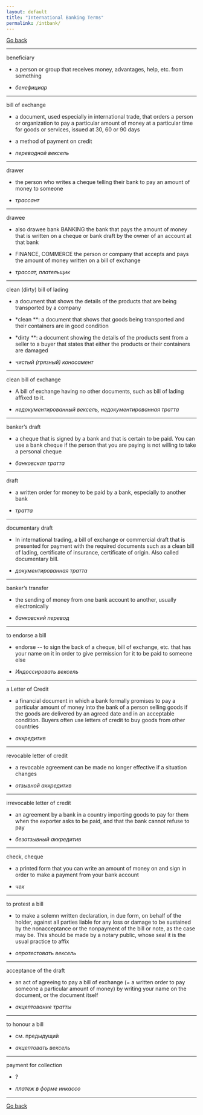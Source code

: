 ```yaml
---
layout: default
title: "International Banking Terms"
permalink: /intbank/
---
```


[Go back](https://teu5us.github.io/)

------

beneficiary

  * a person or group that receives money, advantages, help, etc. from something

  * *бенефициар*

------

bill of exchange

  * a document, used especially in international trade, that orders a person or organization to pay a particular amount of money at a particular time for goods or services, issued at 30, 60 or 90 days

  * a method of payment on credit

  * *переводной вексель*

------

drawer

  * the person who writes a cheque telling their bank to pay an amount of money to someone

  * *трассант*

------

drawee

  * also drawee bank BANKING the bank that pays the amount of money that is written on a cheque or bank draft by the owner of an account at that bank

  * FINANCE, COMMERCE the person or company that accepts and pays the amount of money written on a bill of exchange

  * *трассат, плательщик*

------

clean (dirty) bill of lading

  * a document that shows the details of the products that are being transported by a company

  * *clean **: a document that shows that goods being transported and their containers are in good condition

  * *dirty **: a document showing the details of the products sent from a seller to a buyer that states that either the products or their containers are damaged

  * *чистый (грязный) коносамент*

------

clean bill of exchange

  * A bill of exchange having no other documents, such as bill of lading affixed to it.

  * *недокументированный вексель, недокументированная тратта*

------

banker’s draft

  * a cheque that is signed by a bank and that is certain to be paid. You can use a bank cheque if the person that you are paying is not willing to take a personal cheque

  * *банковская тратта*

------

draft

  * a written order for money to be paid by a bank, especially to another bank

  * *тратта*

------

documentary draft

  * In international trading, a bill of exchange or commercial draft that is presented for payment with the required documents such as a clean bill of lading, certificate of insurance, certificate of origin. Also called documentary bill.

  * *документированная тратта*

------

banker’s transfer

  * the sending of money from one bank account to another, usually electronically

  * *банковский перевод*

------

to endorse a bill

  * endorse -- to sign the back of a cheque, bill of exchange, etc. that has your name on it in order to give permission for it to be paid to someone else

  * *Индоссировать вексель*

------

a Letter of Credit

  * a financial document in which a bank formally promises to pay a particular amount of money into the bank of a person selling goods if the goods are delivered by an agreed date and in an acceptable condition. Buyers often use letters of credit to buy goods from other countries

  * *аккредитив*

------

revocable letter of credit

  * a revocable agreement can be made no longer effective if a situation changes

  * *отзывной аккредитив*

------

irrevocable letter of  credit

  * an agreement by a bank in a country importing goods to pay for them when the exporter asks to be paid, and that the bank cannot refuse to pay

  * *безотзывный аккредитив*

------

check, cheque

  * a printed form that you can write an amount of money on and sign in order to make a payment from your bank account

  * *чек*

------

to protest a bill

  * to make a solemn written declaration, in due form, on behalf of the holder, against all parties liable for any loss or damage to be sustained by the nonacceptance or the nonpayment of the bill or note, as the case may be. This should be made by a notary public, whose seal it is the usual practice to affix

  * *опротестовать вексель*

------

acceptance of the draft

  * an act of agreeing to pay a bill of exchange (= a written order to pay someone a particular amount of money) by writing your name on the document, or the document itself

  * *акцептование тратты*

------

to honour a bill

  * см. предыдущий

  * *акцептовать вексель*

------

payment for collection

  * ?

  * *платеж в форме инкассо*

-------

[Go back](https://teu5us.github.io/)
